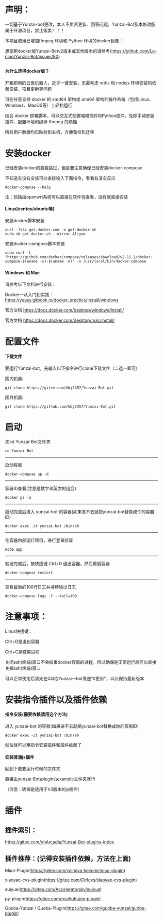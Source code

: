 # 声明：

一切基于Yunzai-bot更改，本人不负责更新、回答问题，Yunzai-Bot及本修改版属于开源项目，禁止贩卖！！！

本项目使用已增加ffmpeg 环境和 Python 环境的docker镜像！

想使用docker版Yunzai-Botv2版本或其他版本的请参考(https://github.com/Le-niao/Yunzai-Bot/issues/80)

##

#### 为什么选择docker版？

开箱即用的云崽机器人，近乎一键安装，无需考虑 redis 和 nodejs 环境安装和依赖安装、项目更新等问题

可在任意支持 docker 的 amd64 架构或 arm64 架构的操作系统（包括Linux、Windows、MacOS等）上轻松运行

结合 docker 部署脚本，可以交互式配置喵喵插件和Python插件，免除手动安装插件、配置环境和编译 ffmpeg 的烦恼

所有用户数据均已映射到主机，方便备份和迁移

##

# 安装docker

已经安装docker的直接跳过，但是要注意确保已经安装docker-compose

不知道有没有安装可以直接输入下面指令，看看有没有反应

```
docker-compose --help
```

注：软路由openwrt系统可以直接在软件包查看，没有就直接安装

#### Linux[centos/ubuntu等]
安装docker脚本安装
```
curl -fsSL get.docker.com -o get-docker.sh
sudo sh get-docker.sh --mirror Aliyun
```

安装docker-compose脚本安装
```
sudo curl -L "https://github.com/docker/compose/releases/download/v2.11.1/docker-compose-$(uname -s)-$(uname -m)" -o /usr/local/bin/docker-compose
```

#### Windows 和 Mac

请参考以下文档进行安装：

Docker一从入门到实践：https://yeasy.gitbook.io/docker_practice/install/windows

官方文档 https://docs.docker.com/desktop/windows/install/

官方文档 https://docs.docker.com/desktop/mac/install/

##

# 配置文件

#### 下载文件

要运行Yunzai-bot，先输入以下指令进行clone下载文件（二选一即可）

国内机器:
```
git clone https://gitee.com/hbj2457/Yunzai-Bot.git
```
国外机器:
```
git clone https://github.com/hbj2457/Yunzai-Bot.git
```

##

# 启动

先cd Yunzai-Bot文件夹
```
cd Yunzai-Bot
```
-------------------------
启动容器
```
docker-compose up -d
```
-------------------------
容器ID查看(注意是数字和英文的组合)
```
docker ps -a
```
-------------------------
启动完成后进入 yunzai-bot 的容器(如果进不去就把yunzai-bot替换成你的容器ID)
```
docker exec -it yunzai-bot /bin/sh
```
-------------------------
在容器内部运行项目，进行登录验证
```
node app
```
-------------------------
验证完成后，按快捷键 Ctrl+D 退出容器，然后重启容器
```
docker-compose restart
```
-------------------------
查看最后的100行日志并持续输出日志
```
docker-compose logs -f --tail=100
```
##

# 注意事项：

Linux快捷键：

Ctrl+D是退出容器

Ctrl+C是结束进程

关闭ssh(终端)窗口不会结束docker容器的进程，所以确保是正常运行后可以直接关掉ssh(终端)窗口

可以正常使用后请先在QQ给Yunzai—bot发送“#更新”，以此保持最新版本

##

# 安装指令插件以及插件依赖

#### 指令安装(需要依赖请用这个方法)

进入 yunzai-bot 的容器(如果进不去就把yunzai-bot替换成你的容器ID)

```
docker exec -it yunzai-bot /bin/sh
```

然后就可以用指令安装插件和插件依赖了

#### 安装普通js插件

回到下载要运行时候的文件夹

直接丢yunzai-Bot\plugins\example文件夹就行

（注意：确保是适用于V3版本的js插件）

##

# 插件

## 插件索引：

https://gitee.com/yhArcadia/Yunzai-Bot-plugins-index

## 插件推荐：(记得安装插件依赖，方法在上面)

Miao-Plugin(https://gitee.com/yoimiya-kokomi/miao-plugin)

xiaoyao-cvs-plugin(https://gitee.com/Ctrlcvs/xiaoyao-cvs-plugin)

suiyue(https://gitee.com/Acceleratorsky/suiyue)

py-plugin(https://gitee.com/realhuhu/py-plugin)

Guoba-Yunzai / Guoba-Plugin(https://gitee.com/guoba-yunzai/guoba-plugin)
